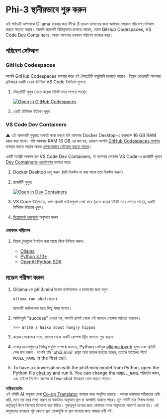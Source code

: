 <!--
CO_OP_TRANSLATOR_METADATA:
{
  "original_hash": "3edae6aebc3d0143037109e8af58f1ac",
  "translation_date": "2025-05-09T07:02:46+00:00",
  "source_file": "md/01.Introduction/01/01.EnvironmentSetup.md",
  "language_code": "bn"
}
-->
# Phi-3 স্থানীয়ভাবে শুরু করুন

এই গাইডটি আপনাকে Ollama ব্যবহার করে Phi-3 মডেল চালানোর জন্য আপনার লোকাল পরিবেশ সেটআপ করতে সাহায্য করবে। আপনি মডেলটি বিভিন্নভাবে চালাতে পারেন, যেমন GitHub Codespaces, VS Code Dev Containers, অথবা আপনার লোকাল পরিবেশ ব্যবহার করে।

## পরিবেশ সেটআপ

### GitHub Codespaces

আপনি GitHub Codespaces ব্যবহার করে এই টেমপ্লেটটি ভার্চুয়ালি চালাতে পারেন। নিচের বোতামটি আপনার ব্রাউজারে একটি ওয়েব-ভিত্তিক VS Code ইন্সট্যান্স খুলবে:

1. টেমপ্লেটটি খুলুন (এতে কয়েক মিনিট সময় লাগতে পারে):

    [![Open in GitHub Codespaces](https://github.com/codespaces/badge.svg)](https://codespaces.new/microsoft/phi-3cookbook)

2. একটি টার্মিনাল উইন্ডো খুলুন

### VS Code Dev Containers

⚠️ এই অপশনটি শুধুমাত্র তখনই কাজ করবে যদি আপনার Docker Desktop-এ কমপক্ষে 16 GB RAM বরাদ্দ করা থাকে। যদি আপনার RAM 16 GB এর কম হয়, তাহলে আপনি [GitHub Codespaces অপশন](../../../../../md/01.Introduction/01) ব্যবহার করতে পারেন অথবা [লোকালভাবে সেটআপ করতে পারেন](../../../../../md/01.Introduction/01)।

একটি সংশ্লিষ্ট অপশন হল VS Code Dev Containers, যা আপনার লোকাল VS Code-এ প্রজেক্টটি খুলবে [Dev Containers এক্সটেনশন](https://marketplace.visualstudio.com/items?itemName=ms-vscode-remote.remote-containers) ব্যবহার করে:

1. Docker Desktop চালু করুন (যদি ইনস্টল না করা থাকে তবে ইনস্টল করুন)
2. প্রজেক্টটি খুলুন:

    [![Open in Dev Containers](https://img.shields.io/static/v1?style=for-the-badge&label=Dev%20Containers&message=Open&color=blue&logo=visualstudiocode)](https://vscode.dev/redirect?url=vscode://ms-vscode-remote.remote-containers/cloneInVolume?url=https://github.com/microsoft/phi-3cookbook)

3. VS Code উইন্ডোতে, যখন প্রজেক্ট ফাইলগুলো দেখা যাবে (এতে কয়েক মিনিট সময় লাগতে পারে), একটি টার্মিনাল উইন্ডো খুলুন।
4. [ডিপ্লয়মেন্ট ধাপগুলো](../../../../../md/01.Introduction/01) অনুসরণ করুন

### লোকাল পরিবেশ

1. নিচের টুলগুলো ইনস্টল করা আছে কিনা নিশ্চিত করুন:

    * [Ollama](https://ollama.com/)
    * [Python 3.10+](https://www.python.org/downloads/)
    * [OpenAI Python SDK](https://pypi.org/project/openai/)

## মডেল পরীক্ষা করুন

1. Ollama-কে phi3:mini মডেল ডাউনলোড ও চালানোর জন্য বলুন:

    ```shell
    ollama run phi3:mini
    ```

    মডেলটি ডাউনলোড হতে কিছু সময় লাগবে।

2. আউটপুটে "success" দেখার পর, আপনি প্রম্পট থেকে ওই মডেলে মেসেজ পাঠাতে পারবেন।

    ```shell
    >>> Write a haiku about hungry hippos
    ```

3. কয়েক সেকেন্ডের মধ্যে, মডেল থেকে একটি রেসপন্স স্ট্রিম আসতে শুরু করবে।

4. ভাষার মডেলগুলোর বিভিন্ন প্রযুক্তি সম্পর্কে জানতে, Python নোটবুক [ollama.ipynb](../../../../../code/01.Introduce/ollama.ipynb) খুলুন এবং প্রতিটি সেল রান করুন। আপনি যদি 'phi3:mini' ছাড়া অন্য মডেল ব্যবহার করেন, তাহলে ফাইলের শীর্ষে `MODEL_NAME` in the first cell.

5. To have a conversation with the phi3:mini model from Python, open the Python file [chat.py](../../../../../code/01.Introduce/chat.py) and run it. You can change the `MODEL_NAME` পরিবর্তন করুন, এবং চাইলে সিস্টেম মেসেজ বা few-shot উদাহরণ যোগ করতে পারেন।

**অস্বীকারোক্তি**:  
এই নথিটি AI অনুবাদ সেবা [Co-op Translator](https://github.com/Azure/co-op-translator) ব্যবহার করে অনূদিত হয়েছে। আমরা যথাসাধ্য সঠিকতার চেষ্টা করি, তবে দয়া করে লক্ষ্য করুন যে স্বয়ংক্রিয় অনুবাদে ভুল বা অসঙ্গতি থাকতে পারে। মূল নথিটি তার নিজস্ব ভাষায় কর্তৃত্বপূর্ণ উৎস হিসেবে বিবেচনা করা উচিত। গুরুত্বপূর্ণ তথ্যের জন্য পেশাদার মানব অনুবাদের পরামর্শ দেওয়া হয়। এই অনুবাদের ব্যবহারে সৃষ্ট কোনো ভুল বোঝাবুঝি বা ভুল ব্যাখ্যার জন্য আমরা দায়ী নই।
